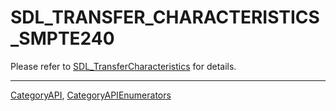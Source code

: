 # SDL_TRANSFER_CHARACTERISTICS_SMPTE240

Please refer to [SDL_TransferCharacteristics](SDL_TransferCharacteristics) for details.

----
[CategoryAPI](CategoryAPI), [CategoryAPIEnumerators](CategoryAPIEnumerators)

